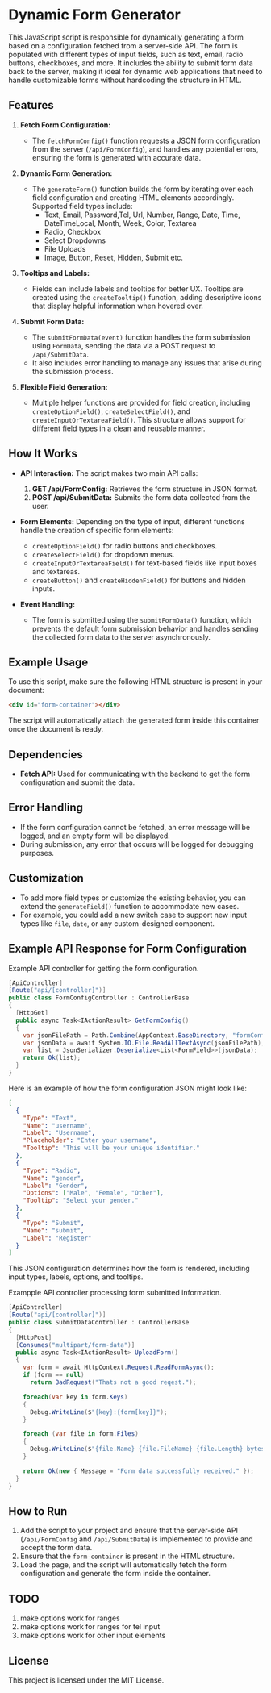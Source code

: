 # Dynamic Form Generator

This JavaScript script is responsible for dynamically generating a form based on a configuration fetched from a server-side API. The form is populated with different types of input fields, such as text, email, radio buttons, checkboxes, and more. It includes the ability to submit form data back to the server, making it ideal for dynamic web applications that need to handle customizable forms without hardcoding the structure in HTML.

## Features

1. **Fetch Form Configuration:**
   - The `fetchFormConfig()` function requests a JSON form configuration from the server (`/api/FormConfig`), and handles any potential errors, ensuring the form is generated with accurate data.

2. **Dynamic Form Generation:**
   - The `generateForm()` function builds the form by iterating over each field configuration and creating HTML elements accordingly. Supported field types include:
     - Text, Email, Password,Tel, Url, Number, Range, Date, Time, DateTimeLocal, Month, Week, Color, Textarea
     - Radio, Checkbox
     - Select Dropdowns
     - File Uploads
     - Image, Button, Reset, Hidden, Submit etc.

3. **Tooltips and Labels:**
   - Fields can include labels and tooltips for better UX. Tooltips are created using the `createTooltip()` function, adding descriptive icons that display helpful information when hovered over.

4. **Submit Form Data:**
   - The `submitFormData(event)` function handles the form submission using `FormData`, sending the data via a POST request to `/api/SubmitData`.
   - It also includes error handling to manage any issues that arise during the submission process.

5. **Flexible Field Generation:**
   - Multiple helper functions are provided for field creation, including `createOptionField()`, `createSelectField()`, and `createInputOrTextareaField()`. This structure allows support for different field types in a clean and reusable manner.

## How It Works

- **API Interaction:** The script makes two main API calls:
  1. **GET /api/FormConfig:** Retrieves the form structure in JSON format.
  2. **POST /api/SubmitData:** Submits the form data collected from the user.

- **Form Elements:** Depending on the type of input, different functions handle the creation of specific form elements:
  - `createOptionField()` for radio buttons and checkboxes.
  - `createSelectField()` for dropdown menus.
  - `createInputOrTextareaField()` for text-based fields like input boxes and textareas.
  - `createButton()` and `createHiddenField()` for buttons and hidden inputs.

- **Event Handling:**
  - The form is submitted using the `submitFormData()` function, which prevents the default form submission behavior and handles sending the collected form data to the server asynchronously.

## Example Usage

To use this script, make sure the following HTML structure is present in your document:

```html
<div id="form-container"></div>
```

The script will automatically attach the generated form inside this container once the document is ready.

## Dependencies

- **Fetch API:** Used for communicating with the backend to get the form configuration and submit the data.

## Error Handling

- If the form configuration cannot be fetched, an error message will be logged, and an empty form will be displayed.
- During submission, any error that occurs will be logged for debugging purposes.

## Customization

- To add more field types or customize the existing behavior, you can extend the `generateField()` function to accommodate new cases.
- For example, you could add a new switch case to support new input types like `file`, `date`, or any custom-designed component.

## Example API Response for Form Configuration

Example API controller for getting the form configuration.

```c#
[ApiController]
[Route("api/[controller]")]
public class FormConfigController : ControllerBase
{
  [HttpGet]
  public async Task<IActionResult> GetFormConfig()
  {
    var jsonFilePath = Path.Combine(AppContext.BaseDirectory, "formConfigData.json");
    var jsonData = await System.IO.File.ReadAllTextAsync(jsonFilePath);
    var list = JsonSerializer.Deserialize<List<FormField>>(jsonData);
    return Ok(list);
  }
}
```

Here is an example of how the form configuration JSON might look like:

```json
[
  {
    "Type": "Text",
    "Name": "username",
    "Label": "Username",
    "Placeholder": "Enter your username",
    "Tooltip": "This will be your unique identifier."
  },
  {
    "Type": "Radio",
    "Name": "gender",
    "Label": "Gender",
    "Options": ["Male", "Female", "Other"],
    "Tooltip": "Select your gender."
  },
  {
    "Type": "Submit",
    "Name": "submit",
    "Label": "Register"
  }
]
```

This JSON configuration determines how the form is rendered, including input types, labels, options, and tooltips.

Exampple API controller processing form submitted information.

```c#
[ApiController]
[Route("api/[controller]")]
public class SubmitDataController : ControllerBase
{
  [HttpPost]
  [Consumes("multipart/form-data")]
  public async Task<IActionResult> UploadForm()
  {
    var form = await HttpContext.Request.ReadFormAsync();
    if (form == null)
      return BadRequest("Thats not a good reqest.");

    foreach(var key in form.Keys)
    {
      Debug.WriteLine($"{key}:{form[key]}");
    }

    foreach (var file in form.Files)
    {
      Debug.WriteLine($"{file.Name} {file.FileName} {file.Length} bytes");
    }

    return Ok(new { Message = "Form data successfully received." });
  }
}
```



## How to Run

1. Add the script to your project and ensure that the server-side API (`/api/FormConfig` and `/api/SubmitData`) is implemented to provide and accept the form data.
2. Ensure that the `form-container` is present in the HTML structure.
3. Load the page, and the script will automatically fetch the form configuration and generate the form inside the container.

## TODO
 1. make options work for ranges
 2. make options work for ranges for tel input
 3. make options work for other input elements

## License

This project is licensed under the MIT License.

